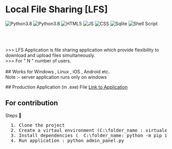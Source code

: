 # Local File Sharing [LFS]

<div>
  <img src="https://img.shields.io/badge/Python-FFD43B?style=for-the-badge&logo=python&logoColor=blue" alt="Python3.8">
  <img src="https://img.shields.io/badge/Flask-000000?style=for-the-badge&logo=flask&logoColor=white" alt="Python3.8">
  <img src="https://img.shields.io/badge/HTML5-E34F26?style=for-the-badge&logo=html5&logoColor=white" alt="HTML5">
  <img src="https://img.shields.io/badge/JavaScript-323330?style=for-the-badge&logo=javascript&logoColor=F7DF1E" alt="JS">
  <img src="https://img.shields.io/badge/CSS3-1572B6?style=for-the-badge&logo=css3&logoColor=white" alt="CSS">
  <img src="https://img.shields.io/badge/SQLite-07405E?style=for-the-badge&logo=sqlite&logoColor=white" alt="Sqlite">
  <img src="https://img.shields.io/badge/Shell_Script-121011?style=for-the-badge&logo=gnu-bash&logoColor=whit" alt="Shell Script"> 
</div>
<p><br><br><br>
  >>> LFS Application is file sharing application which provide flexibility to download and upload files simultaneously.<br>
  >>> For " N " number of users.
  <br><br>
  ## Works for Windows , Linux , iOS , Android etc.
  <br>
  Note :- server application runs only on windows
</p>
<p>
  ## Production Application (in .exe) File
  <a href="https://drive.google.com/file/d/1RwWeVH-lzYSgdw25h9ft1IZ1lKYxSC0S/view?usp=sharing">Link to Application</a>
  
  ## For contribution
  Steps 🦖
  <pre>
  1. Clone the project
  2. Create a virtaul environment (C:\folder_name : virtualenv . )
  3. Install dependencies (  C:\folder_name: python -m pip install -r requirements.txt   )
  4. Run application : python admin_panel.py
  </pre>
</p>
